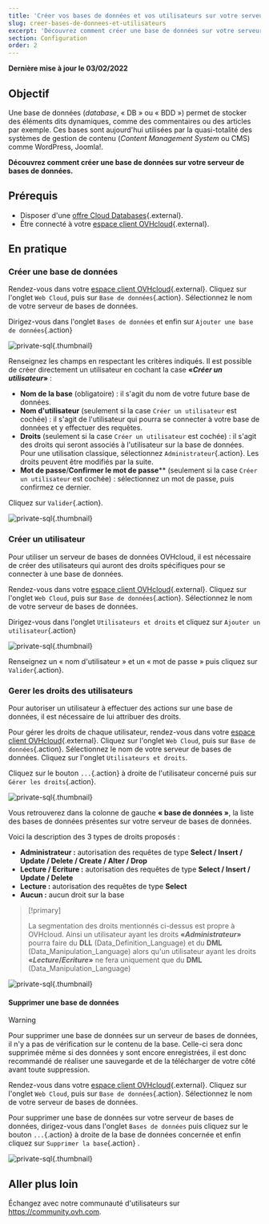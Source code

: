 ```yaml
---
title: 'Créer vos bases de données et vos utilisateurs sur votre serveur de bases de données'
slug: creer-bases-de-donnees-et-utilisateurs
excerpt: 'Découvrez comment créer une base de données sur votre serveur de bases de données.'
section: Configuration
order: 2
---
```


**Dernière mise à jour le 03/02/2022**

## Objectif

Une base de données (*database*, « DB » ou « BDD ») permet de stocker des éléments dits dynamiques, comme des commentaires ou des articles par exemple. Ces bases sont aujourd'hui utilisées par la quasi-totalité des systèmes de gestion de contenu (*Content Management System* ou CMS) comme WordPress, Joomla!.

**Découvrez comment créer une base de données sur votre serveur de bases de données.**

## Prérequis

- Disposer d'une [offre Cloud Databases](https://www.ovh.com/fr/cloud-databases){.external}.
- Être connecté à votre [espace client OVHcloud](https://www.ovh.com/auth/?action=gotomanager&from=https://www.ovh.com/fr/&ovhSubsidiary=fr){.external}.

## En pratique

### Créer une base de données

Rendez-vous dans votre [espace client OVHcloud](https://www.ovh.com/auth/?action=gotomanager&from=https://www.ovh.com/fr/&ovhSubsidiary=fr){.external}. Cliquez sur  l'onglet `Web Cloud`, puis sur `Base de données`{.action}. Sélectionnez le nom de votre serveur de bases de données.

Dirigez-vous dans l'onglet `Bases de données` et enfin sur `Ajouter une base de données`{.action}

![private-sql](images/private-sql-createdb01.png){.thumbnail}

Renseignez les champs en respectant les critères indiqués. Il est possible de créer directement un utilisateur en cochant la case **«_Créer un utilisateur_»** :

- **Nom de la base** (obligatoire) : il s'agit du nom de votre future base de données.
- **Nom d'utilisateur** (seulement si la case `Créer un utilisateur` est cochée) : il s'agit de l'utilisateur qui pourra se connecter à votre base de données et y effectuer des requêtes.
- **Droits** (seulement si la case `Créer un utilisateur` est cochée) : il s'agit des droits qui seront associés à l'utilisateur sur la base de données. Pour une utilisation classique, sélectionnez `Administrateur`{.action}. Les droits peuvent être modifiés par la suite.
- **Mot de passe**/**Confirmer le mot de passe**** (seulement si la case `Créer un utilisateur` est cochée) : sélectionnez un mot de passe, puis confirmez ce dernier.

Cliquez sur `Valider`{.action}.

![private-sql](images/private-sql-createdb02.png){.thumbnail}

### Créer un utilisateur

Pour utiliser un serveur de bases de données OVHcloud, il est nécessaire de créer des utilisateurs qui auront des droits spécifiques pour se connecter à une base de données. 

Rendez-vous dans votre [espace client OVHcloud](https://www.ovh.com/auth/?action=gotomanager&from=https://www.ovh.com/fr/&ovhSubsidiary=fr){.external}. Cliquez sur  l'onglet `Web Cloud`, puis sur `Base de données`{.action}. Sélectionnez le nom de votre serveur de bases de données.

Dirigez-vous dans l'onglet `Utilisateurs et droits`  et cliquez sur `Ajouter un utilisateur`{.action}

![private-sql](images/private-sql-user01.png){.thumbnail}

Renseignez un « nom d'utilisateur  » et un « mot de passe » puis cliquez sur `Valider`{.action}. 

### Gerer les droits des utilisateurs

Pour autoriser un utilisateur à effectuer des actions sur une base de données, il est nécessaire de lui attribuer des droits.

Pour gérer les droits de chaque utilisateur, rendez-vous dans votre [espace client OVHcloud](https://www.ovh.com/auth/?action=gotomanager&from=https://www.ovh.com/fr/&ovhSubsidiary=fr){.external}. Cliquez sur  l'onglet `Web Cloud`, puis sur `Base de données`{.action}. Sélectionnez le nom de votre serveur de bases de données. Cliquez sur l'onglet `Utilisateurs et droits`.

Cliquez sur le bouton `...`{.action} à droite de l'utilisateur concerné puis sur `Gérer les droits`{.action}.

![private-sql](images/private-sql-rights01.png){.thumbnail}

Vous retrouverez dans la colonne de gauche **« base de données »**, la liste des bases de données présentes sur votre serveur de bases de données.

Voici la description des 3 types de droits proposés :

- **Administrateur :** autorisation des requêtes de type **Select / Insert / Update / Delete / Create / Alter / Drop**
- **Lecture / Ecriture :** autorisation des requêtes de type **Select / Insert / Update / Delete**
- **Lecture :** autorisation des requêtes de type **Select**
- **Aucun :** aucun droit sur la base

> [!primary]
> 
> La segmentation des droits mentionnés ci-dessus est propre à OVHcloud. Ainsi un utilisateur ayant les droits **«_Administrateur_»** pourra faire du **DLL** (Data_Definition_Language) et du **DML** (Data_Manipulation_Language) alors qu'un utilisateur ayant les droits **«_Lecture_/_Ecriture_»** ne fera uniquement que du **DML** (Data_Manipulation_Language)

![private-sql](images/private-sql-rights02.png){.thumbnail}

#### Supprimer une base de données

> [!warning]
>
> Pour supprimer une base de données sur un serveur de bases de données, il n'y a pas de
> vérification sur le contenu de la base. Celle-ci sera donc supprimée même si
> des données y sont encore enregistrées, il est donc recommandé de réaliser
> une sauvegarde et de la télécharger de votre côté avant toute suppression.
> 

Rendez-vous dans votre [espace client OVHcloud](https://www.ovh.com/auth/?action=gotomanager&from=https://www.ovh.com/fr/&ovhSubsidiary=fr){.external}. Cliquez sur  l'onglet `Web Cloud`, puis sur `Base de données`{.action}. Sélectionnez le nom de votre serveur de bases de données.

Pour supprimer une base de données sur votre serveur de bases de données, dirigez-vous dans l'onglet `Bases de données` puis cliquez sur le bouton `...`{.action} à droite de la base de données concernée et enfin cliquez sur `Supprimer la base`{.action} .

![private-sql](images/private-sql-deldb01.png){.thumbnail}


## Aller plus loin

Échangez avec notre communauté d'utilisateurs sur <https://community.ovh.com>.

